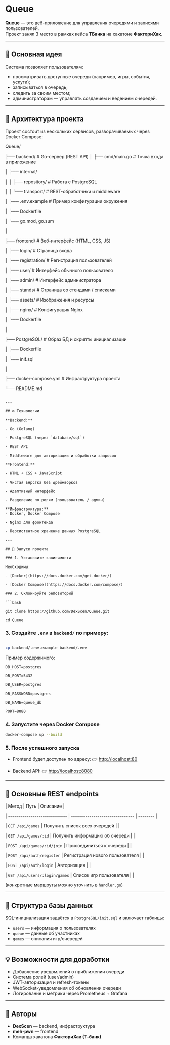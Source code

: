 
# Queue

**Queue** — это веб-приложение для управления очередями и записями пользователей.  
Проект занял 3 место в рамках кейса **ТБанка** на хакатоне **ФакториХак**.

---

## 🚀 Основная идея

Система позволяет пользователям:
- просматривать доступные очереди (например, игры, события, услуги);
- записываться в очередь;
- следить за своим местом;
- администраторам — управлять созданием и ведением очередей.

---

## 🧩 Архитектура проекта

Проект состоит из нескольких сервисов, разворачиваемых через Docker Compose:


Queue/

├── backend/            # Go-сервер (REST API)
│   ├── cmd/main.go     # Точка входа в приложение

│   ├── internal/

│   │   ├── repository/ # Работа с PostgreSQL

│   │   └── transport/  # REST-обработчики и middleware

│   ├── .env.example    # Пример конфигурации окружения

│   ├── Dockerfile

│   └── go.mod, go.sum

│

├── frontend/           # Веб-интерфейс (HTML, CSS, JS)

│   ├── login/          # Страница входа

│   ├── registration/   # Регистрация пользователей

│   ├── user/           # Интерфейс обычного пользователя

│   ├── admin/          # Интерфейс администратора

│   ├── stands/         # Страница со стендами / списками

│   ├── assets/         # Изображения и ресурсы

│   ├── nginx/          # Конфигурация Nginx

│   └── Dockerfile

│

├── PostgreSQL/         # Образ БД и скрипты инициализации

│   ├── Dockerfile

│   └── init.sql

│

├── docker-compose.yml  # Инфраструктура проекта

└── README.md

````

---

## ⚙️ Технологии

**Backend:**

- Go (Golang)

- PostgreSQL (через `database/sql`)

- REST API

- Middleware для авторизации и обработки запросов

**Frontend:**

- HTML + CSS + JavaScript

- Чистая вёрстка без фреймворков

- Адаптивный интерфейс

- Разделение по ролям (пользователь / админ)

**Инфраструктура:**
- Docker, Docker Compose

- Nginx для фронтенда

- Персистентное хранение данных PostgreSQL

---

## 🐳 Запуск проекта

### 1. Установите зависимости

Необходимы:

- [Docker](https://docs.docker.com/get-docker/)

- [Docker Compose](https://docs.docker.com/compose/)

### 2. Склонируйте репозиторий

```bash

git clone https://github.com/DexScen/Queue.git

cd Queue
````

### 3. Создайте `.env` в `backend/` по примеру:

```bash

cp backend/.env.example backend/.env

```

Пример содержимого:

```
DB_HOST=postgres

DB_PORT=5432

DB_USER=postgres

DB_PASSWORD=postgres

DB_NAME=queue_db

PORT=8080
```

### 4. Запустите через Docker Compose

```bash
docker-compose up --build
```

### 5. После успешного запуска

* Frontend будет доступен по адресу:
  👉 [http://localhost:80](http://localhost:80)
  
* Backend API:
  👉 [http://localhost:8080](http://localhost:8080)

---

## 🔗 Основные REST endpoints

| Метод                         | Путь                            | Описание |

| ----------------------------- | ------------------------------- | -------- |

| `GET /api/games`              | Получить список всех очередей   |          |

| `GET /api/games/:id`          | Получить информацию об очереди  |          |

| `POST /api/games/:id/join`    | Присоединиться к очереди        |          |

| `POST /api/auth/register`     | Регистрация нового пользователя |          |

| `POST /api/auth/login`        | Авторизация                     |          |

| `GET /api/users/:login/games` | Список игр пользователя         |          |

(конкретные маршруты можно уточнить в `handler.go`)

---

## 🧱 Структура базы данных

SQL-инициализация задаётся в `PostgreSQL/init.sql` и включает таблицы:

* `users` — информация о пользователях
* `queue` — данные об участниках
* `games` — описания игр/очередей

---

## 💡 Возможности для доработки

* Добавление уведомлений о приближении очереди
* Система ролей (user/admin)
* JWT-авторизация и refresh-токены
* WebSocket-уведомления об обновлении очереди
* Логирование и метрики через Prometheus + Grafana

---

## 👥 Авторы

* **DexScen** — backend, инфраструктура
* **meh-pwn** — frontend
* Команда хакатона **ФакториХак (Т-банк)**
```
